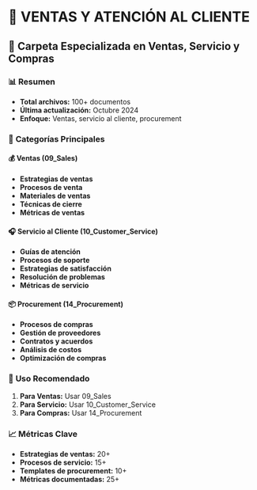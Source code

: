# 🛒 VENTAS Y ATENCIÓN AL CLIENTE
## 📁 Carpeta Especializada en Ventas, Servicio y Compras

### 📊 **Resumen**
- **Total archivos:** 100+ documentos
- **Última actualización:** Octubre 2024
- **Enfoque:** Ventas, servicio al cliente, procurement

### 🎯 **Categorías Principales**

#### 💰 **Ventas (09_Sales)**
- **Estrategias de ventas**
- **Procesos de venta**
- **Materiales de ventas**
- **Técnicas de cierre**
- **Métricas de ventas**

#### 🎧 **Servicio al Cliente (10_Customer_Service)**
- **Guías de atención**
- **Procesos de soporte**
- **Estrategias de satisfacción**
- **Resolución de problemas**
- **Métricas de servicio**

#### 📦 **Procurement (14_Procurement)**
- **Procesos de compras**
- **Gestión de proveedores**
- **Contratos y acuerdos**
- **Análisis de costos**
- **Optimización de compras**

### 🎯 **Uso Recomendado**
1. **Para Ventas:** Usar 09_Sales
2. **Para Servicio:** Usar 10_Customer_Service
3. **Para Compras:** Usar 14_Procurement

### 📈 **Métricas Clave**
- **Estrategias de ventas:** 20+
- **Procesos de servicio:** 15+
- **Templates de procurement:** 10+
- **Métricas documentadas:** 25+













